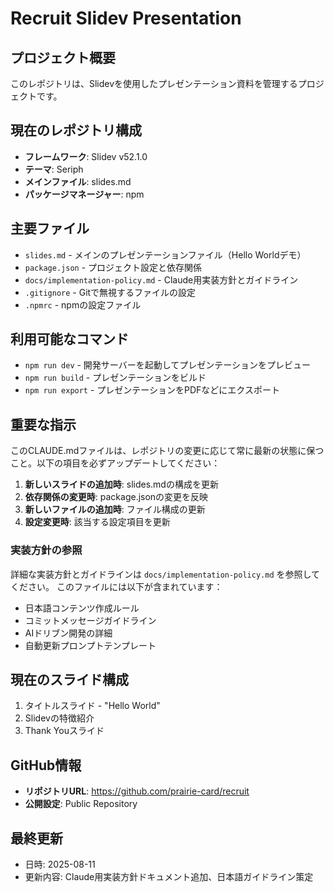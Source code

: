 # Recruit Slidev Presentation

## プロジェクト概要
このレポジトリは、Slidevを使用したプレゼンテーション資料を管理するプロジェクトです。

## 現在のレポジトリ構成
- **フレームワーク**: Slidev v52.1.0
- **テーマ**: Seriph
- **メインファイル**: slides.md
- **パッケージマネージャー**: npm

## 主要ファイル
- `slides.md` - メインのプレゼンテーションファイル（Hello Worldデモ）
- `package.json` - プロジェクト設定と依存関係
- `docs/implementation-policy.md` - Claude用実装方針とガイドライン
- `.gitignore` - Gitで無視するファイルの設定
- `.npmrc` - npmの設定ファイル

## 利用可能なコマンド
- `npm run dev` - 開発サーバーを起動してプレゼンテーションをプレビュー
- `npm run build` - プレゼンテーションをビルド
- `npm run export` - プレゼンテーションをPDFなどにエクスポート

## 重要な指示
このCLAUDE.mdファイルは、レポジトリの変更に応じて常に最新の状態に保つこと。以下の項目を必ずアップデートしてください：

1. **新しいスライドの追加時**: slides.mdの構成を更新
2. **依存関係の変更時**: package.jsonの変更を反映
3. **新しいファイルの追加時**: ファイル構成の更新
4. **設定変更時**: 該当する設定項目を更新

### 実装方針の参照
詳細な実装方針とガイドラインは `docs/implementation-policy.md` を参照してください。
このファイルには以下が含まれています：
- 日本語コンテンツ作成ルール
- コミットメッセージガイドライン
- AIドリブン開発の詳細
- 自動更新プロンプトテンプレート

## 現在のスライド構成
1. タイトルスライド - "Hello World"
2. Slidevの特徴紹介
3. Thank Youスライド

## GitHub情報
- **リポジトリURL**: https://github.com/prairie-card/recruit
- **公開設定**: Public Repository

## 最終更新
- 日時: 2025-08-11
- 更新内容: Claude用実装方針ドキュメント追加、日本語ガイドライン策定